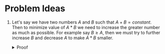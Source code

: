 # Problem Ideas

1. Let's say we have two numbers $A$ and $B$ such that $A + B = constant$. Then to minimize value of $A * B$ we need to increase the greater number as much as possible. For example say $B \geq A$, then we must try to further increase $B$ and decrease $A$ to make $A * B$ smaller. 

   <details>
       <summary>Proof</summary>
       Lets say we increase B by x, then A decreases by x, this makes the product = (A - x) * (B + x) = AB - x(B - A) - x*x. Clearly this value is less than A * B.
   </details>

   

   

